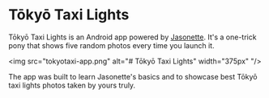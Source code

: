 # Tōkyō Taxi Lights

 Tōkyō Taxi Lights is an Android app powered by [Jasonette](https://jasonette.com/). It's a one-trick pony that shows five random photos every time you launch it.
 
 <img src="tokyotaxi-app.png" alt="# Tōkyō Taxi Lights" width="375px" "/>
 
 The app was built to learn Jasonette's basics and to showcase best Tōkyō taxi lights photos taken by yours truly.
